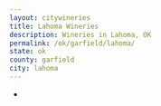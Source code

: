 ```yaml
---
layout: citywineries
title: Lahoma Wineries
description: Wineries in Lahoma, OK
permalink: /ok/garfield/lahoma/
state: ok
county: garfield
city: lahoma
---
```

-
